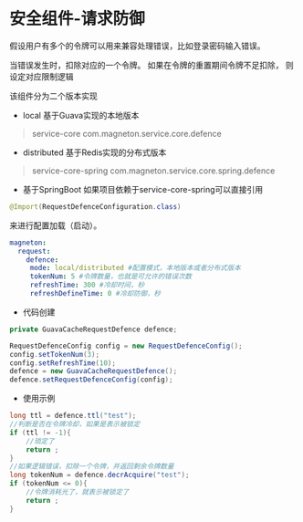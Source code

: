 # 安全组件-请求防御

假设用户有多个的令牌可以用来兼容处理错误，比如登录密码输入错误。

当错误发生时，扣除对应的一个令牌。 如果在令牌的重置期间令牌不足扣除，
则设定对应限制逻辑

该组件分为二个版本实现

- local 基于Guava实现的本地版本
> service-core com.magneton.service.core.defence

- distributed 基于Redis实现的分布式版本
> service-core-spring com.magneton.service.core.spring.defence

- 基于SpringBoot
如果项目依赖于service-core-spring可以直接引用
```java
@Import(RequestDefenceConfiguration.class)
```
来进行配置加载（启动）。
```yaml
magneton:
  request:
    defence:
     mode: local/distributed #配置模式，本地版本或者分布式版本
     tokenNum: 5 #令牌数量，也就是可允许的错误次数
     refreshTime: 300 #冷却时间，秒
     refreshDefineTime: 0 #冷却防御，秒
```

- 代码创建
```java
private GuavaCacheRequestDefence defence;

RequestDefenceConfig config = new RequestDefenceConfig();
config.setTokenNum(3);
config.setRefreshTime(10);
defence = new GuavaCacheRequestDefence();
defence.setRequestDefenceConfig(config);
```

- 使用示例
```java
long ttl = defence.ttl("test");
//判断是否在令牌冷却，如果是表示被锁定
if (ttl != -1){
    //琐定了
    return ;
}
//如果逻辑错误，扣除一个令牌，并返回剩余令牌数量
long tokenNum = defence.decrAcquire("test");
if (tokenNum <= 0){
    //令牌消耗光了，就表示被锁定了
    return ;
}
```
